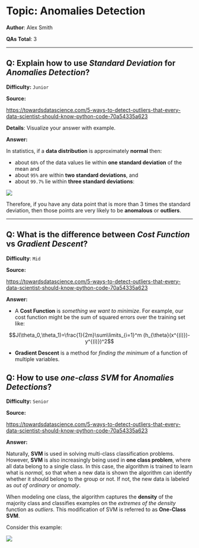# Topic: Anomalies Detection

**Author**: Alex Smith

**QAs Total**: 3

---

## Q: Explain how to use _Standard Deviation_ for _Anomalies Detection_?

**Difficulty:** `Junior`

**Source:**

https://towardsdatascience.com/5-ways-to-detect-outliers-that-every-data-scientist-should-know-python-code-70a54335a623

**Details**:
Visualize your answer with example.

**Answer:**

In statistics, if a **data distribution** is approximately **normal** then:
* about `68%` of the data values lie within **one standard deviation** of the mean and 
* about `95%` are within **two standard deviations**, and 
* about `99.7%` lie within **three standard deviations**:

![](https://miro.medium.com/max/1400/1*rV7rq7F_uB5gwjzzGJ9VqA.png)

Therefore, if you have any data point that is more than 3 times the standard deviation, then those points are very likely to be **anomalous** or **outliers**.

---

## Q: What is the difference between _Cost Function_ vs _Gradient Descent_?

**Difficulty**: `Mid`

**Source:**

https://towardsdatascience.com/5-ways-to-detect-outliers-that-every-data-scientist-should-know-python-code-70a54335a623

**Answer:**
*   A **Cost Function** is _something we want to minimize_. For example, our cost function might be the sum of squared errors over the training set like:

$$J(\theta_0,\theta_1)=\frac{1}{2m}\sum\limits_{i=1}^m (h_{\theta}(x^{(i)})-y^{(i)})^2$$

* **Gradient Descent** is a method for _finding the minimum_ of a function of multiple variables.

## Q: How to use _one-class SVM_ for _Anomalies Detections_?

**Difficulty:** `Senior`

**Source:**

https://towardsdatascience.com/5-ways-to-detect-outliers-that-every-data-scientist-should-know-python-code-70a54335a623

**Answer:**

Naturally, **SVM** is used in solving multi-class classification problems. However, **SVM** is also increasingly being used in **one class problem**, where all data belong to a single class. In this case, the algorithm is trained to learn what is _normal_, so that when a new data is shown the algorithm can identify whether it should belong to the group or not. If not, the new data is labeled as _out of ordinary_ or _anomaly_.

When modeling one class, the algorithm captures the **density** of the majority class and classifies examples on the *extremes of the density* function as *outliers*. This modification of SVM is referred to as **One-Class SVM**.

Consider this example:

![](https://1.bp.blogspot.com/-6eNEzd8LnCs/Xoq8wdXGUiI/AAAAAAAAAug/Nktkh8E-8eEXfW4XX-BMhVxhc_2AY0AQQCPcBGAYYCw/s400/one_class_svm_result2.JPG)
